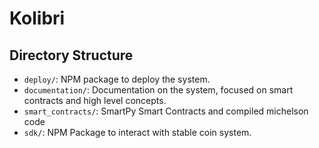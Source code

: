 # Kolibri

## Directory Structure

- `deploy/`: NPM package to deploy the system.
- `documentation/`: Documentation on the system, focused on smart contracts and high level concepts.
- `smart_contracts/`: SmartPy Smart Contracts and compiled michelson code
- `sdk/`: NPM Package to interact with stable coin system.
